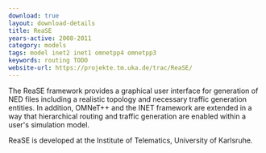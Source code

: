 ```yaml
---
download: true
layout: download-details
title: ReaSE
years-active: 2008-2011
category: models
tags: model inet2 inet1 omnetpp4 omnetpp3
keywords: routing TODO
website-url: https://projekte.tm.uka.de/trac/ReaSE/
---
```


The ReaSE framework provides a graphical user interface for generation of NED
files including a realistic topology and necessary traffic generation entities.
In addition, OMNeT++ and the INET framework are extended in a way that
hierarchical routing and traffic generation are enabled within a user's
simulation model.

ReaSE is developed at the Institute of Telematics, University of Karlsruhe.
